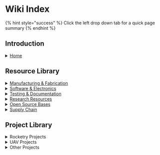 # Wiki Index

{% hint style="success" %}
Click the left drop down tab for a quick page summary
{% endhint %}

## Introduction

<details>

<summary><a href="../">Home</a></summary>

Homepage and landing page for the wiki

</details>

## Resource Library

<details>

<summary><a href="../resource-library/manufacturing-and-fabrication-1/">Manufacturing &#x26; Fabrication</a></summary>

Library of resources and reference about 3D printing, CNC machining, and anything manufacturing or fabrication.

</details>

<details>

<summary><a href="../resource-library/software-and-electronics/">Software &#x26; Electronics</a></summary>

Library of resources about electronics and software.

</details>

<details>

<summary><a href="../testing-and-documentation/">Testing &#x26; Documentation</a></summary>

Tools and references for testing and validation along with documentation&#x20;

</details>

<details>

<summary><a href="../page-3.md">Research Resources</a></summary>

Library of resources to research various topics for projects. This includes studying basic theory and application.&#x20;

</details>

<details>

<summary><a href="../open-source-bases/">Open Source Bases</a></summary>

List and resources of other open source projects and design architectures we utilize in our projects.&#x20;

</details>

<details>

<summary><a href="../supply-chain/">Supply Chain</a></summary>

List of suppliers with our personal reviews along with Bills of Material tools.

</details>

##

## Project Library

<details>

<summary>Rocketry Projects</summary>

K-9 TVC V8

K-9 TVC Gen 2

K-9 TVC Mega

K-9 TVC Hopper

Model Rocket Landing Legs

WOOF Launch Computer

Model Rocket GCS

</details>

<details>

<summary>UAV Projects</summary>

Modular UAV Teststand

Valor sUAS

</details>

<details>

<summary>Other Projects</summary>



</details>
